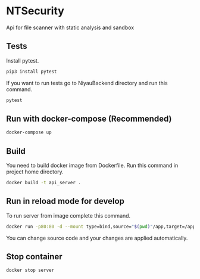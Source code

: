 # NTSecurity
Api for file scanner with static analysis and sandbox

## Tests
Install pytest.
```bash
pip3 install pytest
```
If you want to run tests go to NiyauBackend directory and run this command.
```bash
pytest
```
## Run with docker-compose (Recommended)
```bash
docker-compose up
```

## Build
You need to build docker image from Dockerfile.
Run this command in project home directory.
```bash
docker build -t api_server .
```
## Run in reload mode for develop
To run server from image complete this command.
```bash
docker run -p80:80 -d --mount type=bind,source="$(pwd)"/app,target=/app --name server api_server
```
You can change source code and your changes are applied automatically.
## Stop container
```bash
docker stop server
```


